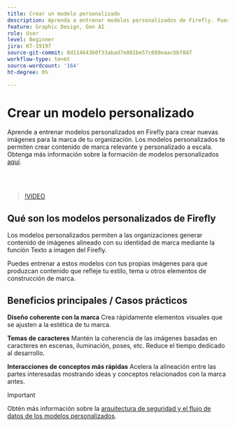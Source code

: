```yaml
---
title: Crear un modelo personalizado
description: Aprenda a entrenar modelos personalizados de Firefly. Puede leer más detalles [aquí](https://helpx.adobe.com/es/firefly/web/work-with-enterprise-features/train-custom-models/custom-models-overview.html).
feature: Graphic Design, Gen AI
role: User
level: Beginner
jira: KT-19197
source-git-commit: 8d11464360f33abad7e801be57c089eaacbbf8d7
workflow-type: tm+mt
source-wordcount: '164'
ht-degree: 0%

---
```


# Crear un modelo personalizado

Aprende a entrenar modelos personalizados en Firefly para crear nuevas imágenes para la marca de tu organización. Los modelos personalizados te permiten crear contenido de marca relevante y personalizado a escala. Obtenga más información sobre la formación de modelos personalizados [aquí](https://helpx.adobe.com/es/firefly/web/work-with-enterprise-features/train-custom-models/custom-models-overview.html).

<br> 

>[!VIDEO](https://video.tv.adobe.com/v/3474934?quality=12&learn=on&hidetitle=true&captions=spa)

## Qué son los modelos personalizados de Firefly

Los modelos personalizados permiten a las organizaciones generar contenido de imágenes alineado con su identidad de marca mediante la función Texto a imagen del Firefly.

Puedes entrenar a estos modelos con tus propias imágenes para que produzcan contenido que refleje tu estilo, tema u otros elementos de construcción de marca.

## Beneficios principales / Casos prácticos

**Diseño coherente con la marca** Crea rápidamente elementos visuales que se ajusten a la estética de tu marca.

**Temas de caracteres** Mantén la coherencia de las imágenes basadas en caracteres en escenas, iluminación, poses, etc. Reduce el tiempo dedicado al desarrollo.

**Interacciones de conceptos más rápidas** Acelera la alineación entre las partes interesadas mostrando ideas y conceptos relacionados con la marca antes.

>[!IMPORTANT]
>
>Obtén más información sobre la [arquitectura de seguridad y el flujo de datos de los modelos personalizados](https://www.adobe.com/content/dam/cc/en/trust-center/ungated/whitepapers/creative-cloud/adobe-firefly-custom-models-security-fact-sheet.pdf).
